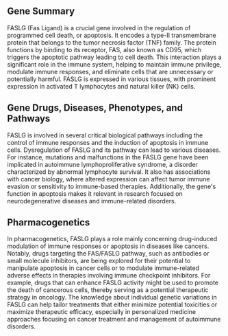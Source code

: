 ## Gene Summary
FASLG (Fas Ligand) is a crucial gene involved in the regulation of programmed cell death, or apoptosis. It encodes a type-II transmembrane protein that belongs to the tumor necrosis factor (TNF) family. The protein functions by binding to its receptor, FAS, also known as CD95, which triggers the apoptotic pathway leading to cell death. This interaction plays a significant role in the immune system, helping to maintain immune privilege, modulate immune responses, and eliminate cells that are unnecessary or potentially harmful. FASLG is expressed in various tissues, with prominent expression in activated T lymphocytes and natural killer (NK) cells.

## Gene Drugs, Diseases, Phenotypes, and Pathways
FASLG is involved in several critical biological pathways including the control of immune responses and the induction of apoptosis in immune cells. Dysregulation of FASLG and its pathway can lead to various diseases. For instance, mutations and malfunctions in the FASLG gene have been implicated in autoimmune lymphoproliferative syndrome, a disorder characterized by abnormal lymphocyte survival. It also has associations with cancer biology, where altered expression can affect tumor immune evasion or sensitivity to immune-based therapies. Additionally, the gene's function in apoptosis makes it relevant in research focused on neurodegenerative diseases and immune-related disorders.

## Pharmacogenetics
In pharmacogenetics, FASLG plays a role mainly concerning drug-induced modulation of immune responses or apoptosis in diseases like cancers. Notably, drugs targeting the FAS/FASLG pathway, such as antibodies or small molecule inhibitors, are being explored for their potential to manipulate apoptosis in cancer cells or to modulate immune-related adverse effects in therapies involving immune checkpoint inhibitors. For example, drugs that can enhance FASLG activity might be used to promote the death of cancerous cells, thereby serving as a potential therapeutic strategy in oncology. The knowledge about individual genetic variations in FASLG can help tailor treatments that either minimize potential toxicities or maximize therapeutic efficacy, especially in personalized medicine approaches focusing on cancer treatment and management of autoimmune disorders.